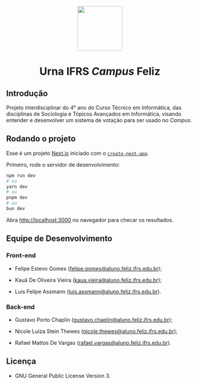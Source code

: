 <div align='center'>
    <img width="120" src="http://217.196.61.74/logo.png"></img>
    <h1>Urna IFRS <i>Campus</i> Feliz</h1>
</div>


## Introdução

Projeto interdisciplinar do 4° ano do Curso Técnico em Informática, das disciplinas de Sociologia e Tópicos Avançados em Informática, visando entender e desenvolver um sistema de votação para ser usado no <i>Campus</i>.

## Rodando o projeto

Esse é um projeto [Next.js](https://nextjs.org/) iniciado com o [`create-next-app`](https://github.com/vercel/next.js/tree/canary/packages/create-next-app).

Primeiro, rode o servidor de desenvolvimento:

```bash
npm run dev
# ou
yarn dev
# ou
pnpm dev
# ou
bun dev
```

Abra [http://localhost:3000](http://localhost:3000) no navegador para checar os resultados.


## Equipe de Desenvolvimento

### Front-end

- Felipe Estevo Gomes (felipe.gomes@aluno.feliz.ifrs.edu.br);

- Kauã De Oliveira Vieira (kaua.vieira@aluno.feliz.ifrs.edu.br);

- Luis Felipe Assmann (luis.assmann@aluno.feliz.ifrs.edu.br).

### Back-end

- Gustavo Porto Chaplin (gustavo.chaplin@aluno.feliz.ifrs.edu.br);

- Nicole Luiza Stein Thewes (nicole.thewes@aluno.feliz.ifrs.edu.br);

- Rafael Mattos De Vargas (rafael.vargas@aluno.feliz.ifrs.edu.br).

## Licença

- GNU General Public License Version 3.
